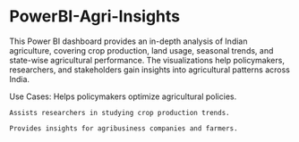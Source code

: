 # PowerBI-Agri-Insights
This Power BI dashboard provides an in-depth analysis of Indian agriculture, covering crop production, land usage, seasonal trends, and state-wise agricultural performance. The visualizations help policymakers, researchers, and stakeholders gain insights into agricultural patterns across India.

Use Cases:
    Helps policymakers optimize agricultural policies.
    
    Assists researchers in studying crop production trends.
    
    Provides insights for agribusiness companies and farmers.
